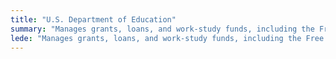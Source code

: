 ```yaml
---
title: "U.S. Department of Education"
summary: "Manages grants, loans, and work-study funds, including the Free Application for Federal Student Aid (FAFSA)."
lede: "Manages grants, loans, and work-study funds, including the Free Application for Federal Student Aid (FAFSA)."
---
```

